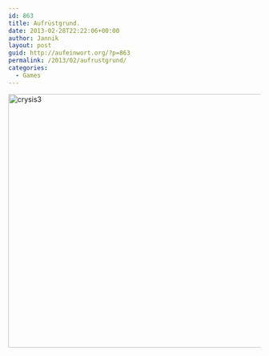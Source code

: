 ```yaml
---
id: 863
title: Aufrüstgrund.
date: 2013-02-28T22:22:06+00:00
author: Jannik
layout: post
guid: http://aufeinwort.org/?p=863
permalink: /2013/02/aufrustgrund/
categories:
  - Games
---
```

[<img class="aligncenter size-large wp-image-864" alt="crysis3" src="http://res.cloudinary.com/aufeinwort-org/image/upload/h_391,w_696/v1382562598/crysis3_sdtdo4.jpg" width="900" height="506" />](http://res.cloudinary.com/aufeinwort-org/image/upload/v1382562598/crysis3_sdtdo4.jpg)
